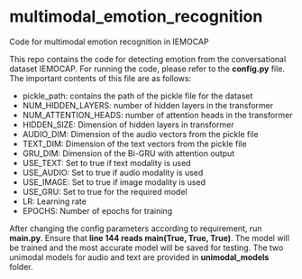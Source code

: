 # multimodal_emotion_recognition
Code for multimodal emotion recognition in IEMOCAP

This repo contains the code for detecting emotion from the conversational dataset IEMOCAP. For running the code, please refer to the **config.py** file. The important
contents of this file are as follows:

- pickle_path: contains the path of the pickle file for the dataset
- NUM_HIDDEN_LAYERS: number of hidden layers in the transformer
- NUM_ATTENTION_HEADS: number of attention heads in the transformer
- HIDDEN_SIZE: Dimension of hidden layers in transformer
- AUDIO_DIM: Dimension of the audio vectors from the pickle file
- TEXT_DIM: Dimension of the text vectors from the pickle file
- GRU_DIM: Dimension of the Bi-GRU with attention output
- USE_TEXT: Set to true if text modality is used
- USE_AUDIO: Set to true if audio modality is used
- USE_IMAGE: Set to true if image modality is used
- USE_GRU: Set to true for the required model
- LR: Learning rate
- EPOCHS: Number of epochs for training


After changing the config parameters according to requirement, run **main.py**. Ensure that **line 144 reads main(True, True, True)**. The model will be trained
and the most accurate model will be saved for testing. The two unimodal models for audio and text are provided in **unimodal_models** folder.
